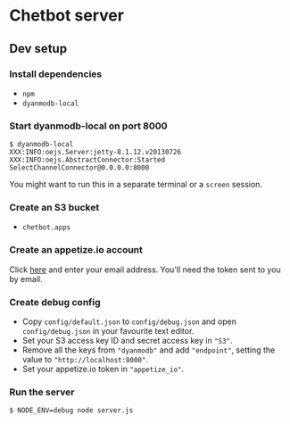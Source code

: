 # Chetbot server

## Dev setup

### Install dependencies

- `npm`
- `dyanmodb-local`

### Start dyanmodb-local on port 8000

    $ dyanmodb-local
    XXX:INFO:oejs.Server:jetty-8.1.12.v20130726
    XXX:INFO:oejs.AbstractConnector:Started SelectChannelConnector@0.0.0.0:8000

You might want to run this in a separate terminal or a `screen` session.

### Create an S3 bucket

- `chetbot.apps`

### Create an appetize.io account

Click [here](https://appetize.io/api) and enter your email address. You'll need the token sent to you by email.

### Create debug config

- Copy `config/default.json` to `config/debug.json` and open `config/debug.json` in your favourite text editor.
- Set your S3 access key ID and secret access key in `"S3"`.
- Remove all the keys from `"dyanmodb"` and add `"endpoint"`, setting the value to `"http://localhost:8000"`.
- Set your appetize.io token in `"appetize_io"`.

### Run the server

    $ NODE_ENV=debug node server.js
